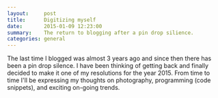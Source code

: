 ```yaml
---
layout:     post
title:      Digitizing myself
date:       2015-01-09 12:23:00
summary:    The return to blogging after a pin drop silience.
categories: general
---
```


The last time I blogged was almost 3 years ago and since then there has been a pin drop silence. I have been thinking of getting back and finally decided to make it one of my resolutions for the year 2015. From time to time I'll be expressing my thoughts on photography, programming (code snippets), and exciting on-going trends.